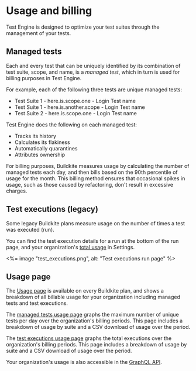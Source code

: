 # Usage and billing

Test Engine is designed to optimize your test suites through the management of your tests.

## Managed tests

Each and every test that can be uniquely identified by its combination of test suite, scope, and name, is a _managed test_, which in turn is used for billing purposes in Test Engine.

For example, each of the following three tests are unique managed tests:

- Test Suite 1 - here.is.scope.one - Login Test name
- Test Suite 1 - here.is.another.scope - Login Test name
- Test Suite 2 - here.is.scope.one - Login Test name

Test Engine does the following on each managed test:

- Tracks its history
- Calculates its flakiness
- Automatically quarantines
- Attributes ownership

For billing purposes, Buildkite measures usage by calculating the number of managed tests each day, and then bills based on the 90th percentile of usage for the month. This billing method ensures that occasional spikes in usage, such as those caused by refactoring, don't result in excessive charges.

## Test executions (legacy)

Some legacy Buildkite plans measure usage on the number of times a test was executed (run).

You can find the test execution details for a run at the bottom of the run page, and your organization's [total usage](#usage-page) in Settings.

<%= image "test_executions.png", alt: "Test executions run page" %>

## Usage page

The [Usage page](https://buildkite.com/organizations/~/usage?product=test_engine) is available on every Buildkite plan, and shows a breakdown of all billable usage for your organization including managed tests and test executions.

The [managed tests usage page](https://buildkite.com/organizations/~/usage/test_engine_managed_tests) graphs the maximum number of unique tests per day over the organization's billing periods. This page includes a breakdown of usage by suite and a CSV download of usage over the period.

The [test executions usage page](https://buildkite.com/organizations/~/usage/test_executions) graphs the total executions over the organization's billing periods. This page includes a breakdown of usage by suite and a CSV download of usage over the period.

Your organization's usage is also accessible in the [GraphQL API](/docs/apis/graphql/cookbooks/organizations#query-the-usage-api).

